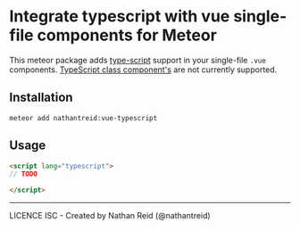 # Integrate typescript with vue single-file components for Meteor

This meteor package adds [type-script](https://www.typescriptlang.org/) support in your single-file `.vue` components.
[TypeScript class component's](https://vuejs.org/v2/guide/typescript.html) are not currently supported.

## Installation

    meteor add nathantreid:vue-typescript


## Usage

```html
<script lang="typescript">
// TODO

</script>
```

---

LICENCE ISC - Created by Nathan Reid (@nathantreid)
